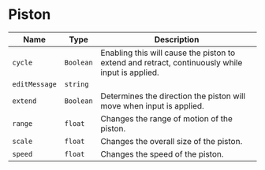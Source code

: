 # Piston

|Name|Type|Description|
|--|--|--|
|`cycle`|`Boolean`|Enabling this will cause the piston to extend and retract, continuously while input is applied.|
|`editMessage`|`string`||
|`extend`|`Boolean`|Determines the direction the piston will move when input is applied.|
|`range`|`float`|Changes the range of motion of the piston.|
|`scale`|`float`|Changes the overall size of the piston.|
|`speed`|`float`|Changes the speed of the piston.|
